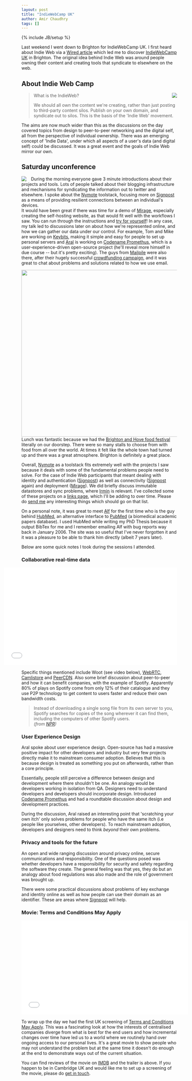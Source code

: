 ```yaml
---
layout: post
title: "IndieWebCamp UK"
author: Amir Chaudhry
tags: []
---
```

{% include JB/setup %}

Last weekend I went down to Brighton for IndieWebCamp UK. I first heard 
about Indie Web via a [Wired article][indie-web-wired] which led me to 
discover [IndieWebCamp UK][] in Brighton.  The original idea behind Indie 
Web was around people owning their content and creating tools that syndicate 
to elsewhere on the web.  

## About Indie Web Camp

<a href="/images/indiewebcampuk-2013/01-large.png"><img style="float:right; margin-left: 15px;" src="/images/indiewebcampuk-2013/01.jpg"></a>
> What is the IndieWeb?
> 
> We should all own the content we're creating, 
> rather than just posting to third-party content silos. 
> Publish on your own domain, and syndicate out to silos.
> This is the basis of the 'Indie Web' movement. 

The aims are now much wider than this as the discussions on the day covered 
topics from design to peer-to-peer networking and the digital self, all from 
the perspective of individual ownership.  There was an emerging concept of 
'Indie Data', under which all aspects of a user's data (and digital self) 
could be discussed.  It was a great event and the goals of Indie Web mirror 
our own.  
<!--I was there for the unconference format on Saturday and below is a summary of the day.-->

## Saturday unconference

<a href="/images/indiewebcampuk-2013/02-large.png"><img style="float:left; margin-right: 15px;" src="/images/indiewebcampuk-2013/02.jpg"></a>
During the morning everyone gave 3 minute introductions about their projects 
and tools.  Lots of people talked about their blogging infrastructure and 
mechanisms for syndicating the information out to twitter and elsewhere.  I 
spoke about the [Nymote][] toolstack, focusing more on [Signpost][] as a 
means of providing resilient connections between an individual's devices.  
It would have been great if there was time for a demo of 
[Mirage](/software/mirage), especially creating the self-hosting website, as 
that would fit well with the workflows I saw.  You can run through the 
instructions and [try for yourself][mirage-install]!  In any case, my talk 
led to discussions later on about how we're represented online, and how we 
can gather our data under our control.  For example, Tom and Mike are 
working on [Keybits][], making it simple and easy for people to set up 
personal servers and [Aral][] is working on [Codename Promethus][], which is 
a user-experience-driven open-source project (he'll reveal more himself in 
due course -- but it's pretty exciting).  The guys from [Mailpile][] were 
also there, after their hugely successful 
[crowdfunding campaign][mailpile-indiegogo], and it was great to chat about 
problems and solutions related to how we use email.  

<a href="http://www.flickr.com/photos/99930774@N08/9712260140/"><img style="float:right; margin-left: 15px;" width="540" src="/images/brighton-food-fest.jpg"></a>
Lunch was fantastic because we had the 
[Brighton and Hove food festival][food-fest] literally on our doorstep. 
There were so many stalls to choose from with food from all over the world. 
At times it felt like the whole town had turned up and there was a great 
atmosphere.  Brighton is definitely a great place.

Overall, [Nymote][] as a toolstack fits extremely well with the projects I 
saw because it deals with some of the fundamental problems people need to 
solve.  For the case of Indie Web participants that meant dealing with 
identity and authentication ([Signpost][]) as well as connectivity 
([Signpost][] again) and deployment ([Mirage][]).  We did briefly discuss 
immutable datastores and sync problems, where [Irmin][] is relevant. 
I've collected some of these projects on a [links page][], which I'll be 
adding to over time.  Please do [send me][email-link] any interesting things 
which should go on that list.

On a personal note, it was great to meet [Alf][] for the first time who is 
the guy behind [HubMed][], an alternative interface to [PubMed][] (a 
biomedical academic papers database).  I used HubMed while writing my PhD 
Thesis because it output BibTex for me and I remember emailing Alf with bug 
reports way back in January 2006.  The site was so useful that I've never 
forgotten it and it was a pleasure to be able to thank him directly (albeit 
7 years later).

Below are some quick notes I took during the sessions I attended.

[indie-web-wired]: http://www.wired.com/wiredenterprise/2013/08/indie-web/
[IndieWebCamp UK]: http://indiewebcamp.com/2013/UK
[Nymote]: http://nymote.org
[signpost]: /software/signpost
[mirage-install]: http://www.openmirage.org/wiki/install
[Keybits]: http://www.keybits.net
[Aral]: https://twitter.com/aral
[Codename Promethus]: http://aralbalkan.com/notes/codename-prometheus/
[Mailpile]: http://www.mailpile.is
[mailpile-indiegogo]: http://www.indiegogo.com/projects/mailpile-taking-e-mail-back
[Alf]: https://twitter.com/invisiblecomma
[HubMed]: http://www.hubmed.org
[PubMed]: http://www.ncbi.nlm.nih.gov/pubmed
[Mirage]: /software/mirage
[Irmin]: /software/irmin
[links page]: /links
[food-fest]: http://brightonfoodfestival.com
[email-link]: mailto:amir@nymote.com?subject=New%20link%20to%20consider!

### Collaborative real-time data

&#x20; <iframe style="float:right; margin-left: 15px; margin-bottom: 15px" width="560" height="315" src="//www.youtube-nocookie.com/embed/NSTZ4mIv_wk?rel=0" frameborder="0" allowfullscreen="true">Aral on Woot</iframe>
Specific things mentioned include Woot (see video below), [WebRTC][], 
[Camlistore][] and [PeerCDN][].  Also some brief discussion about 
peer-to-peer and how it can benefit companies, with the example of Spotify. 
Apparently 80% of plays on Spotify come from only 12% of their catalogue and 
they use P2P technology to get content to users faster and reduce their own 
bandwidth costs.

> Instead of downloading a single song file from its own server to you, 
> Spotify searches for copies of the song wherever it can find them, 
> including the computers of other Spotify users.  
*(from [NPR][NPR-spotify])*

[NPR-spotify]: http://www.npr.org/blogs/therecord/2011/11/09/141594727/how-spotify-works-pay-the-majors-use-p2p-technology
[WebRTC]: http://www.webrtc.org
[Camlistore]: http://camlistore.org
[PeerCDN]: https://peercdn.com

### User Experience Design

Aral spoke about user experience design. Open-source has had a massive 
positive impact for other developers and industry but very few projects 
directly make it to mainstream consumer adoption.  Believes that this is 
because design is treated as something you put on afterwards, rather than a 
core principle.  

Essentially, people still perceive a difference between design and 
development where there shouldn't be one.  An analogy would be developers 
working in isolation from QA.  Designers need to understand developers and 
developers should incorporate design.  Introduced [Codename Promethus][] and 
had a roundtable discussion about design and development practices.

During the discussion, Aral raised an interesting point that 'scratching 
your own itch' only solves problems for people who have the same itch (i.e 
people like yourselves, other developers).  To reach mainstream adoption, 
developers and designers need to think *beyond* their own problems.


### Privacy and tools for the future

An open and wide ranging discussion around privacy online, secure 
communications and responsibility.  One of the questions posed was whether 
developers have a responsibility for security and safety regarding the 
software they create.  The general feeling was that yes, they do but an 
analogy about food regulations was also made and the role of government was 
brought up.

There were some practical discussions about problems of key exchange and 
identity online as well as how people can use their domain as an identifier. 
These are areas where [Signpost][] will help.

### Movie: Terms and Conditions May Apply

&#x20; <iframe style="float:left; margin-right: 15px; margin-bottom: 15px" src="//player.vimeo.com/video/57182041?byline=0&amp;portrait=0" width="540" height="304" frameborder="0" webkitallowfullscreen="true" mozallowfullscreen="true" allowfullscreen="true">tacma vimeo trailer</iframe>
To wrap up the day we had the first UK screening of 
[Terms and Conditions May Apply][tacma].  This was a fascinating look at how 
the interests of centralised companies diverge from what is best for the end 
users and how incremental changes over time have led us to a world where we 
routinely hand over ongoing access to our personal lives.  It's a great 
movie to show people who may not understand the problem but at the same time 
it doesn't do enough at the end to demonstrate ways out of the current 
situation.

You can find reviews of the movie on [IMDB][] and the trailer is above.  If 
you happen to be in Cambridge UK and would like me to set up a screening of 
the movie, please do [get in touch][email-tacma].


[tacma]: http://tacma.net
[IMDB]: http://www.imdb.com/title/tt2084953/
[email-tacma]: mailto:amir@nymote.com?&subject=Terms%20and%20Conditions%20movie
